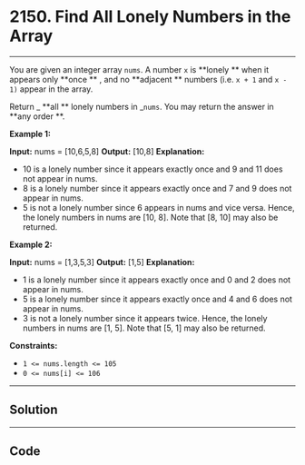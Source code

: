 # 2150. Find All Lonely Numbers in the Array

---

You are given an integer array `nums`. A number `x` is **lonely ** when it appears only **once ** , and no **adjacent ** numbers (i.e. `x + 1` and `x - 1)` appear in the array.

Return _ **all ** lonely numbers in _`nums`. You may return the answer in **any order **.

 

**Example 1:**


**Input:** nums = [10,6,5,8]
**Output:** [10,8]
**Explanation:** 
- 10 is a lonely number since it appears exactly once and 9 and 11 does not appear in nums.
- 8 is a lonely number since it appears exactly once and 7 and 9 does not appear in nums.
- 5 is not a lonely number since 6 appears in nums and vice versa.
Hence, the lonely numbers in nums are [10, 8].
Note that [8, 10] may also be returned.


**Example 2:**


**Input:** nums = [1,3,5,3]
**Output:** [1,5]
**Explanation:** 
- 1 is a lonely number since it appears exactly once and 0 and 2 does not appear in nums.
- 5 is a lonely number since it appears exactly once and 4 and 6 does not appear in nums.
- 3 is not a lonely number since it appears twice.
Hence, the lonely numbers in nums are [1, 5].
Note that [5, 1] may also be returned.


 

**Constraints:**

  * `1 <= nums.length <= 105`
  * `0 <= nums[i] <= 106`

---

## Solution



---

## Code
```python


```
